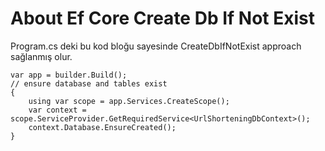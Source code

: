 # About Ef Core Create Db If Not Exist

Program.cs deki bu kod bloğu sayesinde CreateDbIfNotExist approach sağlanmış olur.
```
var app = builder.Build();
// ensure database and tables exist
{
    using var scope = app.Services.CreateScope();
    var context = scope.ServiceProvider.GetRequiredService<UrlShorteningDbContext>();
    context.Database.EnsureCreated();
}
```
